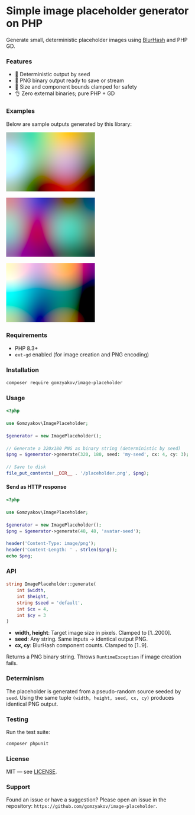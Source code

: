 # Simple image placeholder generator on PHP

Generate small, deterministic placeholder images using [BlurHash](https://blurha.sh) and PHP GD.

### Features

- 🍴 Deterministic output by seed
- 🌇 PNG binary output ready to save or stream
- 🐊 Size and component bounds clamped for safety
- 👌 Zero external binaries; pure PHP + GD

### Examples

Below are sample outputs generated by this library:

![Image placeholder generated with PHP (example one)](tests/images/example_1.png)

![Image placeholder generated with PHP (example two)](tests/images/example_2.png)

![Image placeholder generated with PHP (example three)](tests/images/example_3.png)

### Requirements

- PHP 8.3+
- `ext-gd` enabled (for image creation and PNG encoding)

### Installation

```sh
composer require gomzyakov/image-placeholder
```

### Usage

```php
<?php

use Gomzyakov\ImagePlaceholder;

$generator = new ImagePlaceholder();

// Generate a 320x180 PNG as binary string (deterministic by seed)
$png = $generator->generate(320, 180, seed: 'my-seed', cx: 4, cy: 3);

// Save to disk
file_put_contents(__DIR__ . '/placeholder.png', $png);
```

#### Send as HTTP response

```php
<?php

use Gomzyakov\ImagePlaceholder;

$generator = new ImagePlaceholder();
$png = $generator->generate(48, 48, 'avatar-seed');

header('Content-Type: image/png');
header('Content-Length: ' . strlen($png));
echo $png;
```

### API

```php
string ImagePlaceholder::generate(
    int $width,
    int $height,
    string $seed = 'default',
    int $cx = 4,
    int $cy = 3
)
```

- **width, height**: Target image size in pixels. Clamped to [1..2000].
- **seed**: Any string. Same inputs → identical output PNG.
- **cx, cy**: BlurHash component counts. Clamped to [1..9].

Returns a PNG binary string. Throws `RuntimeException` if image creation fails.

### Determinism

The placeholder is generated from a pseudo-random source seeded by `seed`. Using the same tuple `(width, height, seed, cx, cy)` produces identical PNG output.

### Testing

Run the test suite:

```sh
composer phpunit
```

### License

MIT — see [LICENSE](LICENSE).

### Support

Found an issue or have a suggestion? Please open an issue in the repository: `https://github.com/gomzyakov/image-placeholder`.
